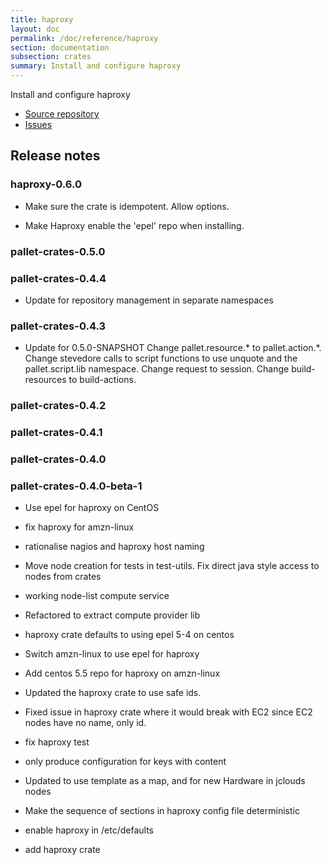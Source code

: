 ```yaml
---
title: haproxy
layout: doc
permalink: /doc/reference/haproxy
section: documentation
subsection: crates
summary: Install and configure haproxy
---
```

Install and configure haproxy

- [Source repository](https://github.com/pallet/haproxy-crate "GitHub Repository for crate")
- [Issues](https://github.com/pallet/haproxy-crate/issues "GitHub Issues for crate")

## Release notes

### haproxy-0.6.0

- Make sure the crate is idempotent. Allow options.

- Make Haproxy enable the 'epel' repo when installing.

### pallet-crates-0.5.0

### pallet-crates-0.4.4

- Update for repository management in separate namespaces

### pallet-crates-0.4.3

- Update for 0.5.0-SNAPSHOT
  Change pallet.resource.\* to pallet.action.\*. Change stevedore calls to
  script functions to use unquote and the pallet.script.lib namespace.
  Change request to session.  Change build-resources to build-actions.


### pallet-crates-0.4.2


### pallet-crates-0.4.1


### pallet-crates-0.4.0


### pallet-crates-0.4.0-beta-1

- Use epel for haproxy on CentOS

- fix haproxy for amzn-linux

- rationalise nagios and haproxy host naming

- Move node creation for tests in test-utils. Fix direct java style access to
  nodes from crates

- working node-list compute service

- Refactored to extract compute provider lib

- haproxy crate defaults to using epel 5-4 on centos

- Switch amzn-linux to use epel for haproxy

- Add centos 5.5 repo for haproxy on amzn-linux

- Updated the haproxy crate to use safe ids.

- Fixed issue in haproxy crate where it would break with EC2 since EC2 nodes
  have no name, only id.

- fix haproxy test

- only produce configuration for keys with content

- Updated to use template as a map, and for new Hardware in jclouds nodes

- Make the sequence of sections in haproxy config file deterministic

- enable haproxy in /etc/defaults

- add haproxy crate

